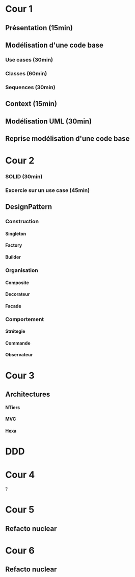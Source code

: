 # Cour 1
## Présentation (15min)
## Modélisation d'une code base
### Use cases (30min)
### Classes (60min)
### Sequences (30min)

## Context (15min)
## Modélisation UML (30min)
## Reprise modélisation d'une code base

# Cour 2
### SOLID (30min)
### Excercie sur un use case (45min)
## DesignPattern
### Construction
#### Singleton
#### Factory
#### Builder
### Organisation
#### Composite
#### Decorateur
#### Facade
### Comportement
#### Strétegie
#### Commande
#### Observateur

# Cour 3
## Architectures
#### NTiers
#### MVC
#### Hexa

# DDD
# Cour 4
?
# Cour 5
## Refacto nuclear
# Cour 6
## Refacto nuclear